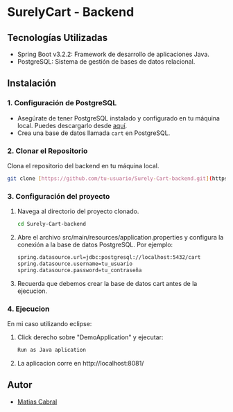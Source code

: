 # SurelyCart - Backend

## Tecnologías Utilizadas
- Spring Boot v3.2.2: Framework de desarrollo de aplicaciones Java.
- PostgreSQL: Sistema de gestión de bases de datos relacional.

## Instalación

### 1. Configuración de PostgreSQL
   - Asegúrate de tener PostgreSQL instalado y configurado en tu máquina local. Puedes descargarlo desde [aquí](https://www.postgresql.org/download/).
   - Crea una base de datos llamada `cart` en PostgreSQL.

### 2. Clonar el Repositorio
   Clona el repositorio del backend en tu máquina local.
   ```bash
   git clone [https://github.com/tu-usuario/Surely-Cart-backend.git](https://github.com/MatiasCabral1/Surely-Cart-back)
   ```
### 3. Configuración del proyecto
1. Navega al directorio del proyecto clonado.
   ```bash
   cd Surely-Cart-backend
2. Abre el archivo src/main/resources/application.properties y configura la conexión a la base de datos PostgreSQL. Por ejemplo:
    ```bash
    spring.datasource.url=jdbc:postgresql://localhost:5432/cart
    spring.datasource.username=tu_usuario
    spring.datasource.password=tu_contraseña
3. Recuerda que debemos crear la base de datos cart antes de la ejecucion.
### 4. Ejecucion
En mi caso utilizando eclipse:
1. Click derecho sobre "DemoApplication"  y ejecutar:
   ```bash
   Run as Java aplication
2. La aplicacion corre en http://localhost:8081/  

## Autor
- [Matias Cabral](https://github.com/MatiasCabral1)
